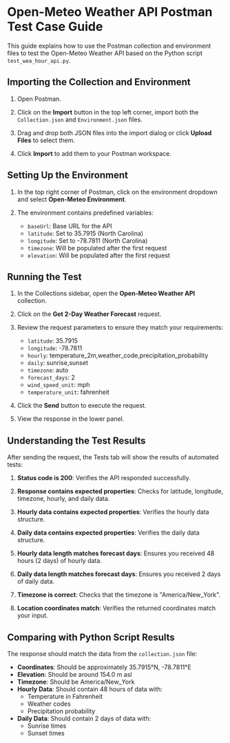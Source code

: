 # Open-Meteo Weather API Postman Test Case Guide

This guide explains how to use the Postman collection and environment files to test the Open-Meteo Weather API based on the Python script `test_wea_hour_api.py`.

## Importing the Collection and Environment

1. Open Postman.

2. Click on the **Import** button in the top left corner, import both the `Collection.json` and `Environment.json` files.

3. Drag and drop both JSON files into the import dialog or click **Upload Files** to select them.

4. Click **Import** to add them to your Postman workspace.

## Setting Up the Environment

1. In the top right corner of Postman, click on the environment dropdown and select **Open-Meteo Environment**.

2. The environment contains predefined variables:
   - `baseUrl`: Base URL for the API
   - `latitude`: Set to 35.7915 (North Carolina)
   - `longitude`: Set to -78.7811 (North Carolina)
   - `timezone`: Will be populated after the first request
   - `elevation`: Will be populated after the first request

## Running the Test

1. In the Collections sidebar, open the **Open-Meteo Weather API** collection.

2. Click on the **Get 2-Day Weather Forecast** request.

3. Review the request parameters to ensure they match your requirements:
   - `latitude`: 35.7915
   - `longitude`: -78.7811
   - `hourly`: temperature_2m,weather_code,precipitation_probability
   - `daily`: sunrise,sunset
   - `timezone`: auto
   - `forecast_days`: 2
   - `wind_speed_unit`: mph
   - `temperature_unit`: fahrenheit

4. Click the **Send** button to execute the request.

5. View the response in the lower panel.

## Understanding the Test Results

After sending the request, the Tests tab will show the results of automated tests:

1. **Status code is 200**: Verifies the API responded successfully.

2. **Response contains expected properties**: Checks for latitude, longitude, timezone, hourly, and daily data.

3. **Hourly data contains expected properties**: Verifies the hourly data structure.

4. **Daily data contains expected properties**: Verifies the daily data structure.

5. **Hourly data length matches forecast days**: Ensures you received 48 hours (2 days) of hourly data.

6. **Daily data length matches forecast days**: Ensures you received 2 days of daily data.

7. **Timezone is correct**: Checks that the timezone is "America/New_York".

8. **Location coordinates match**: Verifies the returned coordinates match your input.

## Comparing with Python Script Results

The response should match the data from the `collection.json` file:

- **Coordinates**: Should be approximately 35.7915°N, -78.7811°E
- **Elevation**: Should be around 154.0 m asl
- **Timezone**: Should be America/New_York
- **Hourly Data**: Should contain 48 hours of data with:
  - Temperature in Fahrenheit
  - Weather codes
  - Precipitation probability
- **Daily Data**: Should contain 2 days of data with:
  - Sunrise times
  - Sunset times
